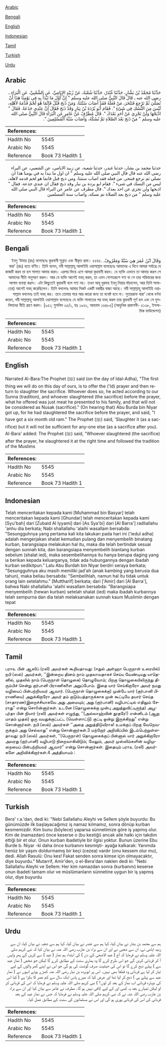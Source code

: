 [Arabic](#arabic)

[Bengali](#bengali)

[English](#english)

[Indonesian](#indonesian)

[Tamil](#tamil)

[Turkish](#turkish)

[Urdu](#urdu)

## Arabic


<div dir="rtl" lang="ar" style={{fontSize:'larger',backgroundColor:'#f8f9fa',padding:20}}>
حَدَّثَنَا مُحَمَّدُ بْنُ بَشَّارٍ، حَدَّثَنَا غُنْدَرٌ، حَدَّثَنَا شُعْبَةُ، عَنْ زُبَيْدٍ الإِيَامِيِّ، عَنِ الشَّعْبِيِّ، عَنِ الْبَرَاءِ ـ رضى الله عنه ـ قَالَ قَالَ النَّبِيُّ صلى الله عليه وسلم ‏"‏ إِنَّ أَوَّلَ مَا نَبْدَأُ بِهِ فِي يَوْمِنَا هَذَا أَنْ نُصَلِّيَ ثُمَّ نَرْجِعَ فَنَنْحَرَ، مَنْ فَعَلَهُ فَقَدْ أَصَابَ سُنَّتَنَا، وَمَنْ ذَبَحَ قَبْلُ فَإِنَّمَا هُوَ لَحْمٌ قَدَّمَهُ لأَهْلِهِ، لَيْسَ مِنَ النُّسُكِ فِي شَىْءٍ ‏"‏‏.‏ فَقَامَ أَبُو بُرْدَةَ بْنُ نِيَارٍ وَقَدْ ذَبَحَ فَقَالَ إِنَّ عِنْدِي جَذَعَةً‏.‏ فَقَالَ ‏"‏ اذْبَحْهَا وَلَنْ تَجْزِيَ عَنْ أَحَدٍ بَعْدَكَ ‏"‏‏.‏ قَالَ مُطَرِّفٌ عَنْ عَامِرٍ عَنِ الْبَرَاءِ قَالَ النَّبِيُّ صلى الله عليه وسلم ‏"‏ مَنْ ذَبَحَ بَعْدَ الصَّلاَةِ تَمَّ نُسُكُهُ، وَأَصَابَ سُنَّةَ الْمُسْلِمِينَ ‏"‏‏.‏
</div>
<div style={{backgroundColor:'#f8f9fa',padding:20, marginBottom: 10}}><table> <thead> <tr> <th>References:</th> <th></th> </tr> </thead> <tbody><tr><td>Hadith No</td><td>5545</td></tr><tr><td>Arabic No</td><td>5545</td></tr><tr><td>Reference</td><td>Book 73 Hadith 1</td></tr></tbody></table></div>


<div dir="rtl" lang="ar" style={{fontSize:'larger',backgroundColor:'#f8f9fa',padding:20}}>
حدثنا محمد بن بشار، حدثنا غندر، حدثنا شعبة، عن زبيد الايامي، عن الشعبي، عن البراء رضى الله عنه قال قال النبي صلى الله عليه وسلم " ان اول ما نبدا به في يومنا هذا ان نصلي ثم نرجع فننحر، من فعله فقد اصاب سنتنا، ومن ذبح قبل فانما هو لحم قدمه لاهله، ليس من النسك في شىء ". فقام ابو بردة بن نيار وقد ذبح فقال ان عندي جذعة. فقال " اذبحها ولن تجزي عن احد بعدك ". قال مطرف عن عامر عن البراء قال النبي صلى الله عليه وسلم " من ذبح بعد الصلاة تم نسكه، واصاب سنة المسلمين
</div>
<div style={{backgroundColor:'#f8f9fa',padding:20, marginBottom: 10}}><table> <thead> <tr> <th>References:</th> <th></th> </tr> </thead> <tbody><tr><td>Hadith No</td><td>5545</td></tr><tr><td>Arabic No</td><td>5545</td></tr><tr><td>Reference</td><td>Book 73 Hadith 1</td></tr></tbody></table></div>

## Bengali


<div dir="rtl" lang="bn" style={{fontSize:'larger',backgroundColor:'#f8f9fa',padding:20}}>
وَقَالَ ابْنُ عُمَرَ هِيَ سُنَّةٌ وَمَعْرُوفٌ. ইবনু ‘উমার (রাঃ) বলেছেনঃ কুরবানী সুন্নাত এবং স্বীকৃত প্রথা। ৫৫৪৫. বারা’ (রাঃ) হতে বর্ণিত। তিনি বলেন, নবী সাল্লাল্লাহু আলাইহি ওয়াসাল্লাম বলেছেনঃ আমাদের এ দিনে আমরা সর্বাগ্রে যে কাজটি করব তা হল সালাত আদায় করব। এরপর ফিরে এসে আমরা কুরবানী করব। যে ব্যক্তি এভাবে তা আদায় করল সে আমাদের নীতি অনুসরণ করল। আর যে ব্যক্তি আগেই যবহ্ করল, তা এমন গোশতরূপে গণ্য যা সে তার পরিবারের জন্য আগাম ব্যবস্থা করল। এটা কিছুতেই কুরবানী বলে গণ্য নয়। তখন আবূ বুরদাহ ইবনু নিয়ার দাঁড়ালেন, আর তিনি সালাতের) আগেই যবহ্ করেছিলেন। তিনি বললেনঃ আমার নিকট একটি বকরীর বাচ্চা আছে। নবী সাল্লাল্লাহু আলাইহি ওয়াসাল্লাম বললেনঃ তাই যবহ্ কর। তবে তোমার পরে আর কারো জন্য তা যথেষ্ট হবে না। মুতাররাফ বারা’ থেকে বর্ণনা করেন, নবী সাল্লাল্লাহু আলাইহি ওয়াসাল্লাম বলেছেনঃ যে ব্যক্তি সালাতের পর যবহ্ করল তার কুরবানী পূর্ণ হল এবং সে মুসলিমদের নীতি গ্রহণ করল। [৯৫১; মুসলিম ৩৫/১, হাঃ ১৯৬১, আহমাদ ১৬৪৮৫] (আধুনিক প্রকাশনী- ৫১৩৮, ইসলামিক ফাউন্ডেশন)
</div>
<div style={{backgroundColor:'#f8f9fa',padding:20, marginBottom: 10}}><table> <thead> <tr> <th>References:</th> <th></th> </tr> </thead> <tbody><tr><td>Hadith No</td><td>5545</td></tr><tr><td>Arabic No</td><td>5545</td></tr><tr><td>Reference</td><td>Book 73 Hadith 1</td></tr></tbody></table></div>

## English


<div dir="ltr" lang="en" style={{fontSize:'larger',backgroundColor:'#f8f9fa',padding:20}}>
Narrated Al-Bara:The Prophet (ﷺ) said (on the day of Idal-Adha), "The first thing we will do on this day of ours, is to offer the ('Id) prayer and then return to slaughter the sacrifice. Whoever does so, he acted according to our Sunna (tradition), and whoever slaughtered (the sacrifice) before the prayer, what he offered was just meat he presented to his family, and that will not be considered as Nusak (sacrifice)." (On hearing that) Abu Burda bin Niyar got up, for he had slaughtered the sacrifice before the prayer, and said, "I have got a six month old ram." The Prophet (ﷺ) said, 'Slaughter it (as a sacrifice) but it will not be sufficient for any-one else (as a sacrifice after you). Al-Bara' added: The Prophet (ﷺ) said, "Whoever slaughtered (the sacrifice) after the prayer, he slaughtered it at the right time and followed the tradition of the Muslims
</div>
<div style={{backgroundColor:'#f8f9fa',padding:20, marginBottom: 10}}><table> <thead> <tr> <th>References:</th> <th></th> </tr> </thead> <tbody><tr><td>Hadith No</td><td>5545</td></tr><tr><td>Arabic No</td><td>5545</td></tr><tr><td>Reference</td><td>Book 73 Hadith 1</td></tr></tbody></table></div>

## Indonesian


<div dir="ltr" lang="id" style={{fontSize:'larger',backgroundColor:'#f8f9fa',padding:20}}>
Telah menceritakan kepada kami [Muhammad bin Basyar] telah menceritakan kepada kami [Ghundar] telah menceritakan kepada kami [Syu'bah] dari [Zubaid Al Iyyami] dari [As Sya'bi] dari [Al Barra'] radliallahu 'anhu dia berkata; Nabi shallallahu 'alaihi wasallam bersabda: "Sesungguhnya yang pertama kali kita lakukan pada hari ini ('iedul adha) adalah mengerjakan shalat kemudian pulang dan menyembelih binatang kurban, barangsiapa melakukan hal itu, maka dia telah bertindak sesuai dengan sunnah kita, dan barangsiapa menyembelih biantang kurban sebelum (shalat ied), maka sesembelihannya itu hanya berupa daging yang ia berikan kepada keluarganya, tidak ada hubungannya dengan ibadah kurban sedikitpun." Lalu Abu Burdah bin Niyar berdiri seraya berkata; "Sesungguhnya aku masih memiliki jad'ah (anak kambing yang berusia dua tahun), maka beliau bersabda: "Sembelihlah, namun hal itu tidak untuk orang lain setelahmu." [Muttharif] berkata; dari ['Amir] dari [Al Barra'], bahwa Nabi shallallahu 'alaihi wasallam bersabda: "Barangsiapa menyembelih (hewan kurban) setelah shalat (ied) maka ibadah kurbannya telah sempurna dan dia telah melaksanakan sunnah kaum Muslimin dengan tepat
</div>
<div style={{backgroundColor:'#f8f9fa',padding:20, marginBottom: 10}}><table> <thead> <tr> <th>References:</th> <th></th> </tr> </thead> <tbody><tr><td>Hadith No</td><td>5545</td></tr><tr><td>Arabic No</td><td>5545</td></tr><tr><td>Reference</td><td>Book 73 Hadith 1</td></tr></tbody></table></div>

## Tamil


<div dir="ltr" lang="ta" style={{fontSize:'larger',backgroundColor:'#f8f9fa',padding:20}}>
பராஉ பின் ஆஸிப் (ரலி) அவர்கள் கூறியதாவது: (ஈதுல் அள்ஹா பெருநாள் உரையில்) நபி (ஸல்) அவர்கள், ‘‘இன்றைய தினம் நாம் முதலாவதாகச் செய்ய வேண்டியது யாதெனில், முதலில் நாம் (பெருநாள் தொழுகை) தொழுவோம்; பிறகு தொழுகையிலிருந்து திரும்பிச் சென்று குர்பானி பிராணிகளை அறுப்போம். இதை யார் செய்கிறாரோ அவர் நமது வழியைப் பின்பற்றியவர் ஆவார். (பெருநாள் தொழுகைக்கு) முன்பே யார் (குர்பானி பிராணியை) அறுக்கிறாரோ அவர் தம் குடும்பத்தாருக்காக முன் கூட்டியே தயார் செய்த (சாதாரண)இறைச்சியாகவே அது அமையும்; அது (குர்பானி) வழிபாட்டில் எதிலும் சேராது” என்று சொôன்னார்கள். உடனே (தொழுகைக்கு முன்பு அறுத்துவிட்டிருந்த) அபூபுர்தா பின் நியார் (ரலி) அவர்கள் எழுந்து, ‘‘(அல்லாஹ்வின் தூதரே!) என்னிடம் (ஆறு மாதம் முதல்) ஒரு வயதுக்குட்பட்ட (வெள்ளாட்டு) குட்டி ஒன்று இருக்கிறது” என்று சொன்னார்கள். நபி (ஸல்) அவர்கள் ‘‘அதை அறுத்திடுவீராக! உமக்குப் பிறகு வேறெவருக்கும் அது செல்லாது” என்று சொன்னார்கள்.3 மற்றோர் அறிவிப்பில் இடம்பெற்றுள்ளதாவது: நபி (ஸல்) அவர்கள், ‘‘(பெருநாள்) தொழுகைக்குப் பின்னால் யார் அறுக்கிறாரோ அவரது (குர்பானி) வழிபாடு நிறைவாகிவிடும்; மேலும், அவர் முஸ்லிம்களின் வழிமுறையைப் பின்பற்றியவர் ஆவார்” என்று சொன்னார்கள். இதையும் பராஉ (ரலி) அவர்களே அறிவிக்கிறார்கள்.4 அத்தியாயம் :
</div>
<div style={{backgroundColor:'#f8f9fa',padding:20, marginBottom: 10}}><table> <thead> <tr> <th>References:</th> <th></th> </tr> </thead> <tbody><tr><td>Hadith No</td><td>5545</td></tr><tr><td>Arabic No</td><td>5545</td></tr><tr><td>Reference</td><td>Book 73 Hadith 1</td></tr></tbody></table></div>

## Turkish


<div dir="ltr" lang="tr" style={{fontSize:'larger',backgroundColor:'#f8f9fa',padding:20}}>
Bera' r.a.'dan, dedi ki: "Nebi Sallallahu Aleyhi ve Sellem şöyle buyurdu: Bu günümüzde ilk başlayacağımız iş namaz kılmamız, sonra dönüp kurban kesmemizdir. Kim bunu (böylece) yaparsa sünnetimize göre iş yapmış olur. Kim de (namazdan) önce keserse o (bu kestiği) ancak aile halkı için takdim ettiği bir et olur. Onun kurban ibadetiyle bir ilgisi yoktur. Bunun üzerine Ebu Burde b. Niyar -ki daha önce kurbanını kesmişti- ayağa kalkarak: Yanımda henüz bir yaşını doldurmamış bir keçi (cezea) vardır (onu kessem olur mu), dedi. Allah Rasulü: Onu kes! Fakat senden sonra kimse için olmayacaktır, diye buyurdu." Mutarrif, Amir'den, o el-Bera'dan naklen dedi ki: "Nebi Sallallahu Aleyhi ve Sellem: Her kim namazdan sonra (kurbanını) keserse onun ibadeti tamam olur ve müslümanların sünnetine uygun bir iş yapmış olur, diye buyurdu
</div>
<div style={{backgroundColor:'#f8f9fa',padding:20, marginBottom: 10}}><table> <thead> <tr> <th>References:</th> <th></th> </tr> </thead> <tbody><tr><td>Hadith No</td><td>5545</td></tr><tr><td>Arabic No</td><td>5545</td></tr><tr><td>Reference</td><td>Book 73 Hadith 1</td></tr></tbody></table></div>

## Urdu


<div dir="rtl" lang="ur" style={{fontSize:'larger',backgroundColor:'#f8f9fa',padding:20}}>
ہم سے محمد بن بشار نے بیان کیا، کہا ہم سے غندر نے بیان کیا، کہا ہم سے شعبہ نے بیان کیا، ان سے زبید ایامی نے، ان سے شعبی نے اور ان سے براء بن عازب رضی اللہ عنہ نے بیان کیا کہ نبی کریم صلی اللہ علیہ وسلم نے فرمایا کہ آج ( عید الاضحی کے دن ) کی ابتداء ہم نماز ( عید ) سے کریں گے پھر واپس آ کر قربانی کریں گے جو اس طرح کرے گا وہ ہماری سنت کے مطابق کرے گا لیکن جو شخص ( نماز عید سے ) پہلے ذبح کرے گا تو اس کی حیثیت صرف گوشت کی ہو گی جو اس نے اپنے گھر والوں کے لیے تیار کر لیا ہے قربانی وہ قطعاً بھی نہیں۔ اس پر ابوبردہ بن نیار رضی اللہ عنہ کھڑے ہوئے انہوں نے ( نماز عید سے پہلے ہی ) ذبح کر لیا تھا اور عرض کیا کہ میرے پاس ایک سال سے کم عمر کا بکرا ہے ( کیا اس کی دوبارہ قربانی اب نماز کے بعد کر لوں؟ ) نبی کریم صلی اللہ علیہ وسلم نے فرمایا کہ اس کی قربانی کر لو لیکن تمہارے بعد یہ کسی اور کے لیے کافی نہیں ہو گا۔ مطرف نے عامر سے بیان کیا اور ان سے براء بن عازب رضی اللہ عنہ نے کہ نبی کریم صلی اللہ علیہ وسلم نے فرمایا کہ جس نے نماز عید کے بعد قربانی کی اس کی قربانی پوری ہو گی اور اس نے مسلمانوں کی سنت کے مطابق عمل کیا۔
</div>
<div style={{backgroundColor:'#f8f9fa',padding:20, marginBottom: 10}}><table> <thead> <tr> <th>References:</th> <th></th> </tr> </thead> <tbody><tr><td>Hadith No</td><td>5545</td></tr><tr><td>Arabic No</td><td>5545</td></tr><tr><td>Reference</td><td>Book 73 Hadith 1</td></tr></tbody></table></div>